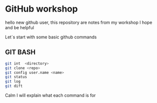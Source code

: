 # GitHub workshop

hello new github user, this repository are notes from my workshop I hope and be helpful 

Let´s start with some basic github commands


 ## GIT BASH
~~~bash
git int  <directory>
git clone <repo>
git config user.name <name>
git status
git log
git dift
~~~

Calm I will explain what each command is for
